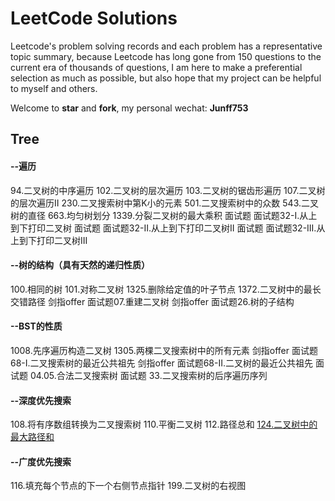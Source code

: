 # LeetCode Solutions

Leetcode's problem solving records and each problem has a representative topic summary, because Leetcode has long gone from 150 questions to the current era of thousands of questions, I am here to make a preferential selection as much as possible, but also hope that my project can be helpful to myself and others.

Welcome to **star** and **fork**, my personal wechat: **Junff753**

## Tree
#### --遍历
94.二叉树的中序遍历 102.二叉树的层次遍历 103.二叉树的锯齿形遍历 107.二叉树的层次遍历II 230.二叉搜索树中第K小的元素 501.二叉搜索树中的众数 543.二叉树的直径 663.均匀树划分 1339.分裂二叉树的最大乘积 面试题 面试题32-I.从上到下打印二叉树 面试题 面试题32-II.从上到下打印二叉树II 面试题 面试题32-III.从上到下打印二叉树III

#### --树的结构（具有天然的递归性质）
100.相同的树 101.对称二叉树 1325.删除给定值的叶子节点 1372.二叉树中的最长交错路径 剑指offer 面试题07.重建二叉树 剑指offer 面试题26.树的子结构

#### --BST的性质
1008.先序遍历构造二叉树 1305.两棵二叉搜索树中的所有元素 剑指offer 面试题68-I.二叉搜索树的最近公共祖先 剑指offer 面试题68-II.二叉树的最近公共祖先 面试题 04.05.合法二叉搜索树 面试题 33.二叉搜索树的后序遍历序列

#### --深度优先搜索
108.将有序数组转换为二叉搜索树 110.平衡二叉树 112.路径总和 [124.二叉树中的最大路径和](https://github.com/Junff97/leecode/blob/junff/leecode/lc124.java)

#### --广度优先搜索
116.填充每个节点的下一个右侧节点指针 199.二叉树的右视图
